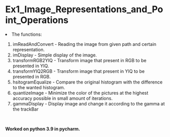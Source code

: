 # Ex1_Image_Representations_and_Point_Operations

<li> The functions:</li>

1. imReadAndConvert - Reading the image from given path and certain representation.
2. imDisplay - Simple display of the image.
3. transformRGB2YIQ - Transform image that present in RGB to be presented in YIQ.
4. transformYIQ2RGB - Transform image that present in YIQ to be presented in RGB.
5. hsitogramEqualize - Compare the original histogram with the difference to the wanted histogram.
6. quantizeImage - Minimize the color of the pictures at the highest accuracy possible in small amount of iterations.
7. gammaDisplay - Display image and change it according to the gamma at the trackBar
<br>

**Worked on python 3.9 in pycharm.**
